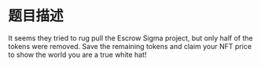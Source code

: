 # 题目描述

It seems they tried to rug pull the Escrow Sigma project, but only half of the tokens were removed. Save the remaining tokens and claim your NFT price to show the world you are a true white hat!
